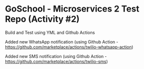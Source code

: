 # GoSchool - Microservices 2 Test Repo (Activity #2)

Build and Test using YML and Github Actions

Added new WhatsApp notification (using Github Action - https://github.com/marketplace/actions/twilio-whatsapp-action)

Added new SMS notification (using Github Action - https://github.com/marketplace/actions/twilio-sms)